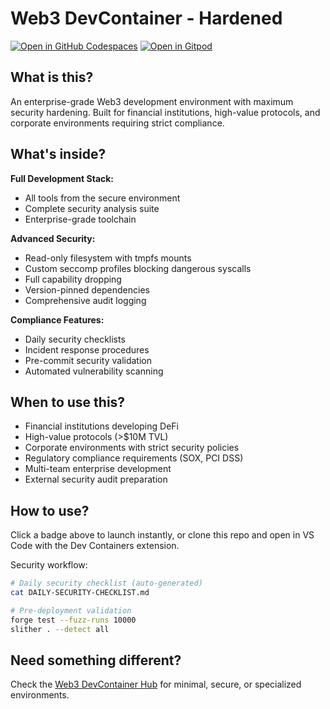 # Web3 DevContainer - Hardened

[![Open in GitHub Codespaces](https://github.com/codespaces/badge.svg)](https://github.com/codespaces/new?hide_repo_select=true&ref=main&template_repository=theredguild/web3-devcontainer-hardened)
[![Open in Gitpod](https://gitpod.io/button/open-in-gitpod.svg)](https://gitpod.io/#https://github.com/theredguild/web3-devcontainer-hardened)

## What is this?

An enterprise-grade Web3 development environment with maximum security hardening. Built for financial institutions, high-value protocols, and corporate environments requiring strict compliance.

## What's inside?

**Full Development Stack:**
- All tools from the secure environment
- Complete security analysis suite
- Enterprise-grade toolchain

**Advanced Security:**
- Read-only filesystem with tmpfs mounts
- Custom seccomp profiles blocking dangerous syscalls
- Full capability dropping
- Version-pinned dependencies
- Comprehensive audit logging

**Compliance Features:**
- Daily security checklists
- Incident response procedures
- Pre-commit security validation
- Automated vulnerability scanning

## When to use this?

- Financial institutions developing DeFi
- High-value protocols (>$10M TVL)
- Corporate environments with strict security policies
- Regulatory compliance requirements (SOX, PCI DSS)
- Multi-team enterprise development
- External security audit preparation

## How to use?

Click a badge above to launch instantly, or clone this repo and open in VS Code with the Dev Containers extension.

Security workflow:
```bash
# Daily security checklist (auto-generated)
cat DAILY-SECURITY-CHECKLIST.md

# Pre-deployment validation
forge test --fuzz-runs 10000
slither . --detect all
```

## Need something different?

Check the [Web3 DevContainer Hub](https://github.com/theredguild/web3-devcontainer-hub) for minimal, secure, or specialized environments.